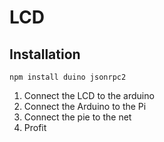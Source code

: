 LCD
===

Installation
------------

    npm install duino jsonrpc2

1. Connect the LCD to the arduino
2. Connect the Arduino to the Pi
3. Connect the pie to the net
4. Profit


